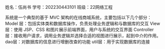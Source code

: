 姓名：伍尚书
学号：202230443101
班级：22网络工程

系统是一个典型的基于 MVC 架构的在线商城系统，主要包括以下几个部分：
Model 层：包括实体类和数据库操作，负责处理业务逻辑和与数据库的交互
View 层：使用 JSP、CSS 和图片展示前端界面，用户与系统的交互界面
Controller 层：接收用户请求，调用业务逻辑并选择合适的视图进行展示，起到中介的作用。
dao层：对数据库的信息进行增删改查的功能
util层：用于实现数据库的连接
